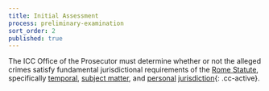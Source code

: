 ```yaml
---
title: Initial Assessment
process: preliminary-examination
sort_order: 2
published: true
---
```



The ICC Office of the Prosecutor must determine whether or not the alleged crimes satisfy fundamental jurisdictional requirements of the [Rome Statute](https://www.icc-cpi.int/nr/rdonlyres/ea9aeff7-5752-4f84-be94-0a655eb30e16/0/rome_statute_english.pdf), specifically <u>temporal</u>, <u>subject matter</u>, and <u>personal</u> [jurisdiction](){: .cc-active}.
